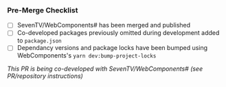 ### Pre-Merge Checklist

-   [ ] SevenTV/WebComponents# has been merged and published
-   [ ] Co-developed packages previously omitted during development added to `package.json`
-   [ ] Dependancy versions and package locks have been bumped using WebComponents's `yarn dev:bump-project-locks`

_This PR is being co-developed with SevenTV/WebComponents# (see PR/repository instructions)_

